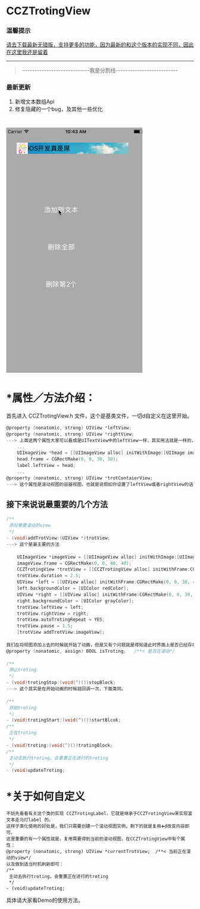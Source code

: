 # CCZTrotingView

### 温馨提示
[请去下载最新无错版，支持更多的功能，因为最新的和这个版本的实现不同，因此在这里我还是留着](https://github.com/CranzCapatain/CCZAngelWalker)

****

>  ----------------------------我是分割线--------------------------

### 最新更新
1. 新增文本数组Api
2. 修复隐藏的一个bug，及其他一些优化

![image](https://github.com/CranzCapatain/CCZTrotingView/blob/master/CCZGuideView_gif.gif)
===
*属性／方法介绍：
===
首先进入 CCZTrotingView.h 文件，这个是基类文件，一切d自定义在这里开始。
```Objective-C
@property (nonatomic, strong) UIView *leftView;
@property (nonatomic, strong) UIView *rightView;
---> 上面这两个属性大家可以看成是UITextView中的leftView一样，其实用法就是一样的，创建好视图w给它赋值即可。
    ...
    UIImageView *head = [[UIImageView alloc] initWithImage:[UIImage imageNamed:@"headr.jpg"]];
    head.frame = CGRectMake(0, 0, 30, 30);
    label.leftView = head;
    ...
@property (nonatomic, strong) UIView *trotContaierView;
---> 这个属性是滚动视图的容器视图，也就是说假如你设置了leftView或者rightView的话，那么这座有两个View其实不是在trotContaierView上的，相应的trotContaierView的宽度也是减掉了座有视图的宽度的。
```

接下来说说最重要的几个方法
---
```Objective-C
/**
 添加需要滚动的view
 */
- (void)addTrotView:(UIView *)trotView;
---> 这个是最主要的方法

    UIImageView *imageView = [[UIImageView alloc] initWithImage:[UIImage imageNamed:@"headr.jpg"]];
    imageView.frame = CGRectMake(0, 0, 40, 40);
    CCZTrotingView *trotView = [[CCZTrotingView alloc] initWithFrame:CGRectMake(40, 300, 320, 40)];
    trotView.duration = 2.5;
    UIView *left = [[UIView alloc] initWithFrame:CGRectMake(0, 0, 30, 40)];
    left.backgroundColor = [UIColor redColor];
    UIView *right = [[UIView alloc] initWithFrame:CGRectMake(0, 0, 30, 40)];
    right.backgroundColor = [UIColor grayColor];
    trotView.leftView = left;
    trotView.rightView = right;
    trotView.autoTrotingRepeat = YES;
    trotView.pause = 1.5;
    [trotView addTrotView:imageView];
    
我们在将视图添加上去的时候就开始了动画，但是又有个问题就是得知道此时界面上是否已经存在在滚动的动画，假如有了，那么我们得缓存起来。判断的条件就是下面这个属性：
@property (nonatomic, assign) BOOL isTroting;   /**< 是否在滚动*/

/**
 停止troting
 */
- (void)trotingStop:(void(^)())stopBlock;
---> 这个其实是在开始动画的时候就回调一次，下面类同。

/**
 开始troting
 */
- (void)trotingStart:(void(^)())startBlcok;
/**
 正在troting
 */
- (void)troting:(void(^)())trotingBlock;
/**
 主动去执行troting，会重置正在进行的troting
 */
- (void)updateTroting;
```
*关于如何自定义
===
```
不妨先看看有关这个类的实现 CCZTrotingLabel，它就是继承于CCZTrotingView来实现富文本走马灯label 的。
这样子类化使用的好处是，我们只需要创建一个滚动视图实例，剩下的就是复用➕d改变内容即可。
这里重要的有一个属性就是，复用需要得到当前的滚动视图，在CCZTrotingView中有个属性：
@property (nonatomic, strong) UIView *currentTrotView;  /**< 当前正在滚动的view*/
以及做到适当时机刷新即可：
/**
 主动去执行troting，会重置正在进行的troting
 */
- (void)updateTroting;
```
具体请大家看Demo的使用方法。

